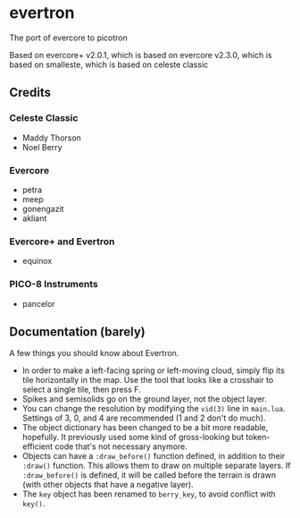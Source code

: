 # evertron
The port of evercore to picotron

Based on evercore+ v2.0.1, which is based on evercore v2.3.0, which is based on smalleste, which is based on celeste classic

## Credits
### Celeste Classic
- Maddy Thorson
- Noel Berry
### Evercore
- petra
- meep
- gonengazit
- akliant
### Evercore+ and Evertron
- equinox
### PICO-8 Instruments
- pancelor

## Documentation (barely)
A few things you should know about Evertron.
- In order to make a left-facing spring or left-moving cloud, simply flip its tile horizontally in the map. Use the tool that looks like a crosshair to select a single tile, then press F.
- Spikes and semisolids go on the ground layer, not the object layer.
- You can change the resolution by modifying the `vid(3)` line in `main.lua`. Settings of 3, 0, and 4 are recommended (1 and 2 don't do much).
- The object dictionary has been changed to be a bit more readable, hopefully. It previously used some kind of gross-looking but token-efficient code that's not necessary anymore.
- Objects can have a `:draw_before()` function defined, in addition to their `:draw()` function. This allows them to draw on multiple separate layers. If `:draw_before()` is defined, it will be called before the terrain is drawn (with other objects that have a negative layer).
- The `key` object has been renamed to `berry_key`, to avoid conflict with `key()`.
